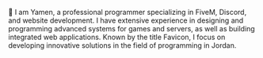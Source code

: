 💞️ I am Yamen, a professional programmer specializing in FiveM, Discord, and website development. I have extensive experience in designing and programming advanced systems for games and servers, as well as building integrated web applications. Known by the title Favicon, I focus on developing innovative solutions in the field of programming in Jordan.
